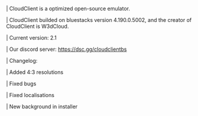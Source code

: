 | CloudClient is a optimized open-source emulator.

| CloudClient builded on bluestacks version 4.190.0.5002, and the creator of CloudClient is W3dCloud.

| Current version: 2.1

| Our discord server: https://dsc.gg/cloudclientbs

| Changelog:

| Added 4:3 resolutions

| Fixed bugs

| Fixed localisations

| New background in installer


